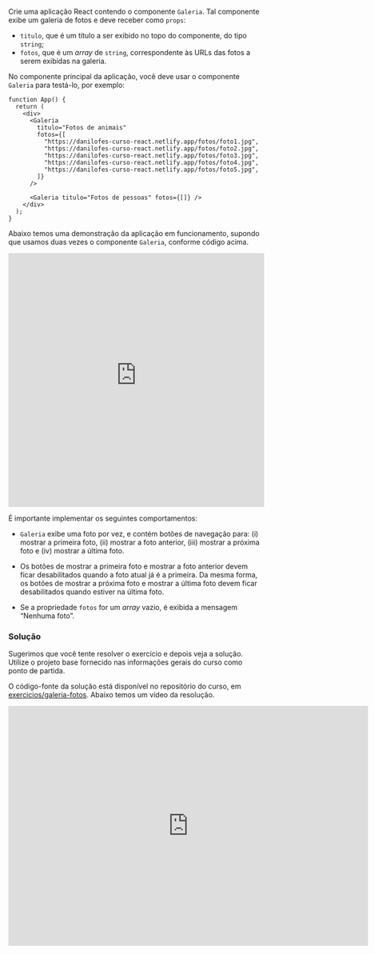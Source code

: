 Crie uma aplicação React contendo o componente `Galeria`.
Tal componente exibe um galeria de fotos e deve receber como `props`:

- `titulo`, que é um título a ser exibido no topo do componente, do tipo `string`;
- `fotos`, que é um _array_ de `string`, correspondente às URLs das fotos a serem exibidas na galeria.

No componente principal da aplicação, você deve usar o componente `Galeria` para testá-lo, por exemplo:

```tsx
function App() {
  return (
    <div>
      <Galeria
        titulo="Fotos de animais"
        fotos={[
          "https://danilofes-curso-react.netlify.app/fotos/foto1.jpg",
          "https://danilofes-curso-react.netlify.app/fotos/foto2.jpg",
          "https://danilofes-curso-react.netlify.app/fotos/foto3.jpg",
          "https://danilofes-curso-react.netlify.app/fotos/foto4.jpg",
          "https://danilofes-curso-react.netlify.app/fotos/foto5.jpg",
        ]}
      />

      <Galeria titulo="Fotos de pessoas" fotos={[]} />
    </div>
  );
}
```

Abaixo temos uma demonstração da aplicação em funcionamento, supondo que usamos duas vezes o componente `Galeria`, conforme código acima.

<iframe src="https://cralmg-galeria-fotos.stackblitz.io" style="border:4px solid #ddd; width:100%; height:500px"></iframe>

É importante implementar os seguintes comportamentos:

- `Galeria` exibe uma foto por vez, e contém botões de navegação para: (i) mostrar a primeira foto, (ii) mostrar a foto anterior, (iii) mostrar a próxima foto e (iv) mostrar a última foto.

- Os botões de mostrar a primeira foto e mostrar a foto anterior devem ficar desabilitados quando a foto atual já é a primeira.
  Da mesma forma, os botões de mostrar a próxima foto e mostrar a última foto devem ficar desabilitados quando estiver na última foto.

- Se a propriedade `fotos` for um _array_ vazio, é exibida a mensagem “Nenhuma foto”.

### Solução

Sugerimos que você tente resolver o exercício e depois veja a solução.
Utilize o projeto base fornecido nas informações gerais do curso como ponto de partida.

O código-fonte da solução está disponível no repositório do curso, em [exercicios/galeria-fotos](https://github.com/danilofes/curso-react/tree/main/exercicios/galeria-fotos).
Abaixo temos um vídeo da resolução.

<iframe width="720" height="480" src="https://www.youtube.com/embed/dBPgQaCyEAM" title="YouTube video player" frameborder="0" allow="accelerometer; autoplay; clipboard-write; encrypted-media; gyroscope; picture-in-picture" allowfullscreen></iframe>
